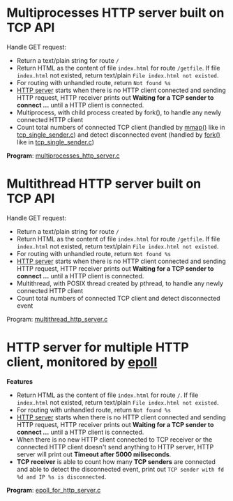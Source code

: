 # Multiprocesses HTTP server built on TCP API

Handle GET request:
* Return a text/plain string for route ``/``
* Return HTML as the content of file ``index.html`` for route ``/getfile``. If file ``index.html`` not existed, return text/plain ``File index.html not existed``.
* For routing with unhandled route, return ``Not found %s``
* [HTTP server](multiprocesses_http_server.c) starts when there is no HTTP client connected and sending HTTP request, HTTP receiver prints out **Waiting for a TCP sender to connect ...** until a HTTP client is connected.
* Multiprocess, with child process created by fork(), to handle any newly connected HTTP client
* Count total numbers of connected TCP client (handled by [mmap()](https://github.com/TranPhucVinh/C/blob/master/Physical%20layer/Memory/Virtual%20memory.md#mmap) like in [tcp_single_sender.c](https://github.com/TranPhucVinh/C/blob/master/Application%20layer/TCP/tcp_single_sender.c)) and detect disconnected event (handled by [fork()]() like in [tcp_single_sender.c](https://github.com/TranPhucVinh/C/blob/master/Transport%20layer/tcp_single_sender.c))

**Program**: [multiprocesses_http_server.c](multiprocesses_http_server.c)

# Multithread HTTP server built on TCP API

Handle GET request:
* Return a text/plain string for route ``/``
* Return HTML as the content of file ``index.html`` for route ``/getfile``. If file ``index.html`` not existed, return text/plain ``File index.html not existed``.
* For routing with unhandled route, return ``Not found %s``
* [HTTP server](multithread_http_server.c) starts when there is no HTTP client connected and sending HTTP request, HTTP receiver prints out **Waiting for a TCP sender to connect ...** until a HTTP client is connected.
* Multithread, with POSIX thread created by pthread, to handle any newly connected HTTP client
* Count total numbers of connected TCP client and detect disconnected event

Program: [multithread_http_server.c](multithread_http_server.c)

# HTTP server for multiple HTTP client, monitored by [epoll](https://github.com/TranPhucVinh/C/tree/master/Physical%20layer/File%20IO/System%20call/epoll)
**Features**

* Return HTML as the content of file ``index.html`` for route ``/``. If file ``index.html`` not existed, return text/plain ``File index.html not existed``.
* For routing with unhandled route, return ``Not found %s``
* [HTTP server](epoll_for_http_server.c) starts when there is no HTTP client connected and sending HTTP request, HTTP receiver prints out **Waiting for a TCP sender to connect ...** until a HTTP client is connected.
* When there is no new HTTP client connected to TCP receiver or the connected HTTP client doesn't send anything to HTTP server, HTTP server will print out **Timeout after 5000 miliseconds**.
* **TCP receiver** is able to count how many **TCP senders** are connected and able to detect the disconnected event, print out ``TCP sender with fd %d and IP %s is disconnected``.

**Program**: [epoll_for_http_server.c](epoll_for_http_server.c)
